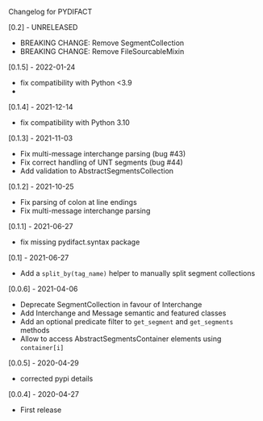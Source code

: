 Changelog for PYDIFACT


[0.2] - UNRELEASED
- BREAKING CHANGE: Remove SegmentCollection
- BREAKING CHANGE: Remove FileSourcableMixin

[0.1.5] - 2022-01-24
- fix compatibility with Python <3.9
- 
[0.1.4] - 2021-12-14
- fix compatibility with Python 3.10

[0.1.3] - 2021-11-03
- Fix multi-message interchange parsing (bug #43)
- Fix correct handling of UNT segments (bug #44)
- Add validation to AbstractSegmentsCollection

[0.1.2] - 2021-10-25
- Fix parsing of colon at line endings
- Fix multi-message interchange parsing

[0.1.1] - 2021-06-27
- fix missing pydifact.syntax package

[0.1] - 2021-06-27
- Add a `split_by(tag_name)` helper to manually split segment collections

[0.0.6] - 2021-04-06
- Deprecate SegmentCollection in favour of Interchange
- Add Interchange and Message semantic and featured classes
- Add an optional predicate filter to `get_segment` and `get_segments` methods
- Allow to access AbstractSegmentsContainer elements using `container[i]`

[0.0.5] - 2020-04-29
- corrected pypi details

[0.0.4] - 2020-04-27
- First release
